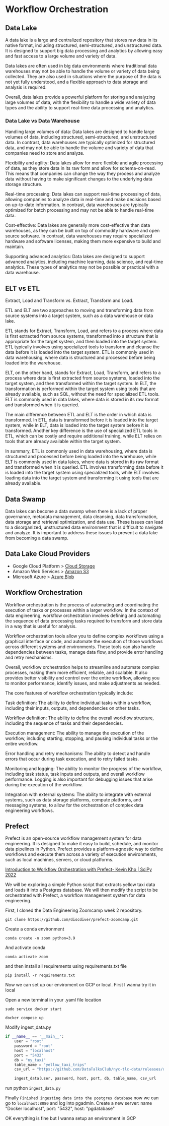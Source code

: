 # Workflow Orchestration

## Data Lake

A data lake is a large and centralized repository that stores raw data in its native format, including structured, semi-structured, and unstructured data. It is designed to support big data processing and analytics by allowing easy and fast access to a large volume and variety of data.

Data lakes are often used in big data environments where traditional data warehouses may not be able to handle the volume or variety of data being collected. They are also used in situations where the purpose of the data is not yet fully understood, and a flexible approach to data storage and analysis is required.

Overall, data lakes provide a powerful platform for storing and analyzing large volumes of data, with the flexibility to handle a wide variety of data types and the ability to support real-time data processing and analytics.

### Data Lake vs Data Warehouse

Handling large volumes of data: Data lakes are designed to handle large volumes of data, including structured, semi-structured, and unstructured data. In contrast, data warehouses are typically optimized for structured data, and may not be able to handle the volume and variety of data that companies need to store and analyze.

Flexibility and agility: Data lakes allow for more flexible and agile processing of data, as they store data in its raw form and allow for schema-on-read. This means that companies can change the way they process and analyze data without having to make significant changes to the underlying data storage structure.

Real-time processing: Data lakes can support real-time processing of data, allowing companies to analyze data in real-time and make decisions based on up-to-date information. In contrast, data warehouses are typically optimized for batch processing and may not be able to handle real-time data.

Cost-effective: Data lakes are generally more cost-effective than data warehouses, as they can be built on top of commodity hardware and open source software. In contrast, data warehouses may require specialized hardware and software licenses, making them more expensive to build and maintain.

Supporting advanced analytics: Data lakes are designed to support advanced analytics, including machine learning, data science, and real-time analytics. These types of analytics may not be possible or practical with a data warehouse.

## ELT vs ETL

Extract, Load and Transform vs. Extract, Transform and Load.

ETL and ELT are two approaches to moving and transforming data from source systems into a target system, such as a data warehouse or data lake.

ETL stands for Extract, Transform, Load, and refers to a process where data is first extracted from source systems, transformed into a structure that is appropriate for the target system, and then loaded into the target system. ETL typically involves using specialized tools to transform and cleanse the data before it is loaded into the target system. ETL is commonly used in data warehousing, where data is structured and processed before being loaded into the warehouse.

ELT, on the other hand, stands for Extract, Load, Transform, and refers to a process where data is first extracted from source systems, loaded into the target system, and then transformed within the target system. In ELT, the transformation is performed within the target system using tools that are already available, such as SQL, without the need for specialized ETL tools. ELT is commonly used in data lakes, where data is stored in its raw format and transformed when it is queried.

The main difference between ETL and ELT is the order in which data is transformed. In ETL, data is transformed before it is loaded into the target system, while in ELT, data is loaded into the target system before it is transformed. Another key difference is the use of specialized ETL tools in ETL, which can be costly and require additional training, while ELT relies on tools that are already available within the target system.

In summary, ETL is commonly used in data warehousing, where data is structured and processed before being loaded into the warehouse, while ELT is commonly used in data lakes, where data is stored in its raw format and transformed when it is queried. ETL involves transforming data before it is loaded into the target system using specialized tools, while ELT involves loading data into the target system and transforming it using tools that are already available.

## Data Swamp

Data lakes can become a data swamp when there is a lack of proper governance, metadata management, data cleansing, data transformation, data storage and retrieval optimization, and data use. These issues can lead to a disorganized, unstructured data environment that is difficult to navigate and analyze. It is important to address these issues to prevent a data lake from becoming a data swamp.

## Data Lake Cloud Providers

* Google Cloud Platform > [Cloud Storage](https://cloud.google.com/storage)
* Amazon Web Services > [Amazon S3](https://aws.amazon.com/s3/)
* Microsoft Azure > [Azure Blob](https://azure.microsoft.com/en-us/services/storage/blobs/)

## Workflow Orchestration

Workflow orchestration is the process of automating and coordinating the execution of tasks or processes within a larger workflow. In the context of data engineering, workflow orchestration involves defining and automating the sequence of data processing tasks required to transform and store data in a way that is useful for analysis.

Workflow orchestration tools allow you to define complex workflows using a graphical interface or code, and automate the execution of those workflows across different systems and environments. These tools can also handle dependencies between tasks, manage data flow, and provide error handling and retry mechanisms.

Overall, workflow orchestration helps to streamline and automate complex processes, making them more efficient, reliable, and scalable. It also provides better visibility and control over the entire workflow, allowing you to monitor performance, identify issues, and make adjustments as needed.

The core features of workflow orchestration typically include:

Task definition: The ability to define individual tasks within a workflow, including their inputs, outputs, and dependencies on other tasks.

Workflow definition: The ability to define the overall workflow structure, including the sequence of tasks and their dependencies.

Execution management: The ability to manage the execution of the workflow, including starting, stopping, and pausing individual tasks or the entire workflow.

Error handling and retry mechanisms: The ability to detect and handle errors that occur during task execution, and to retry failed tasks.

Monitoring and logging: The ability to monitor the progress of the workflow, including task status, task inputs and outputs, and overall workflow performance. Logging is also important for debugging issues that arise during the execution of the workflow.

Integration with external systems: The ability to integrate with external systems, such as data storage platforms, compute platforms, and messaging systems, to allow for the orchestration of complex data engineering workflows.

## Prefect

Prefect is an open-source workflow management system for data engineering. It is designed to make it easy to build, schedule, and monitor data pipelines in Python. Prefect provides a platform-agnostic way to define workflows and execute them across a variety of execution environments, such as local machines, servers, or cloud platforms.

[Introduction to Workflow Orchestration with Prefect- Kevin Kho | SciPy 2022]( https://youtu.be/XL4wgLUp-VA)

We will be exploring a simple Python script that extracts yellow taxi data and loads it into a Postgres database. We will then modify the script to be orchestrated with Prefect, a workflow management system for data engineering.

First, I cloned the Data Engineering Zoomcamp week 2 repository.

`git clone https://github.com/discdiver/prefect-zoomcamp.git`

Create a conda environment

`conda create -n zoom python=3.9`

And activate conda

`conda activate zoom`

and then install all requirements using requirements.txt file

`pip install -r requirements.txt`

Now we can set up our enviroment on GCP or local. First I wanna try it in local

Open a new terminal in your .yaml file location 

`sudo service docker start`

`docker compose up`

Modify ingest_data.py

```python
if __name__ == '__main__':
    user = "root"
    password = "root"
    host = "localhost"
    port = "5432"
    db = "ny_taxi"
    table_name = "yellow_taxi_trips"
    csv_url = "https://github.com/DataTalksClub/nyc-tlc-data/releases/download/yellow/yellow_tripdata_2021-01.csv.gz"

    ingest_data(user, password, host, port, db, table_name, csv_url
```

run python `ingest_data.py`

Finally `Finished ingesting data into the postgres database` now we can go to `localhost:8080` and log into pgadmin. Create a new server: name "Docker localhost", port: "5432", host: "pgdatabase"

OK everything is fine but I wanna setup an environment in GCP